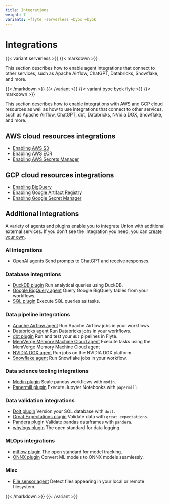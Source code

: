 ```yaml
---
title: Integrations
weight: 7
variants: +flyte -serverless +byoc +byok
---
```


# Integrations

{{< variant serverless >}}
{{< markdown >}}

This section describes how to enable agent integrations that connect to other
services, such as Apache Airflow, ChatGPT, Databricks, Snowflake, and more.

{{< /markdown >}}
{{< /variant >}}
{{< variant byoc byok flyte >}}
{{< markdown >}}

This section describes how to enable integrations with AWS and GCP cloud
resources as well as how to use integrations that connect to other services,
such as Apache Airflow, ChatGPT, dbt, Databricks, NVidia DGX, Snowflake, and
more.

## AWS cloud resources integrations

* [Enabling AWS S3](./enabling-aws-resources/enabling-aws-s3.md)
* [Enabling AWS ECR](./enabling-aws-resources/enabling-aws-ecr.md)
* [Enabling AWS Secrets Manager](./enabling-aws-resources/enabling-aws-secrets-manager.md)

## GCP cloud resources integrations

* [Enabling BigQuery](./enabling-gcp-resources/enabling-bigquery.md)
* [Enabling Google Artifact Registry](./enabling-gcp-resources/enabling-google-artifact-registry.md)
* [Enabling Google Secret Manager](./enabling-gcp-resources/enabling-google-secret-manager.md)

## Additional integrations

A variety of agents and plugins enable you to integrate Union with additional external services. If you don't see the integration you need, you can [create your own](./agents/index.md#creating-a-new-agent).

### AI integrations

* [OpenAI agents](./agents/openai-agents/index.md) Send prompts to ChatGPT and receive responses.

### Database integrations

* [DuckDB plugin](https://docs.flyte.org/en/latest/flytesnacks/examples/duckdb_plugin/index.html) Run analytical queries using DuckDB.
* [Google BigQuery agent](./agents/bigquery-agent/index.md) Query Google BigQuery tables from your workflows.
* [SQL plugin](https://docs.flyte.org/en/latest/flytesnacks/examples/sql_plugin/index.html) Execute SQL queries as tasks.

### Data pipeline integrations

* [Apache Airflow agent](./agents/airflow-agent/index.md) Run Apache Airflow jobs in your workflows.
* [Databricks agent](./agents/databricks-agent/index.md) Run Databricks jobs in your workflows.
* [dbt plugin](https://docs.flyte.org/en/latest/flytesnacks/examples/dbt_plugin/index.html) Run and test your `dbt` pipelines in Flyte.
* [MemVerge Memory Machine Cloud agent](./agents/mmcloud-agent/index.md) Execute tasks using the MemVerge Memory Machine Cloud agent
* [NVIDIA DGX agent](./agents/dgx-agent.md) Run jobs on the NVIDIA DGX platform.
* [Snowflake agent](./agents/snowflake-agent/index.md) Run Snowflake jobs in your workflow.

### Data science tooling integrations

* [Modin plugin](https://docs.flyte.org/en/latest/flytesnacks/examples/modin_plugin/index.html) Scale pandas workflows with `modin`.
* [Papermill plugin](https://docs.flyte.org/en/latest/flytesnacks/examples/papermill_plugin/index.html) Execute Jupyter Notebooks with `papermill`.

### Data validation integrations

* [Dolt plugin](https://docs.flyte.org/en/latest/flytesnacks/examples/dolt_plugin/index.html) Version your SQL database with `dolt`.
* [Great Expectations plugin](https://docs.flyte.org/en/latest/flytesnacks/examples/greatexpectations_plugin/index.html) Validate data with `great_expectations`.
* [Pandera plugin](https://docs.flyte.org/en/latest/flytesnacks/examples/pandera_plugin/index.html) Validate pandas dataframes with `pandera`.
* [whylogs plugin](https://docs.flyte.org/en/latest/flytesnacks/examples/whylogs_plugin/index.html) The open standard for data logging.

### MLOps integrations

* [mlflow plugin](https://docs.flyte.org/en/latest/flytesnacks/examples/mlflow_plugin/index.html) The open standard for model tracking.
* [ONNX plugin](https://docs.flyte.org/en/latest/flytesnacks/examples/onnx_plugin/index.html) Convert ML models to ONNX models seamlessly.

### Misc

* [File sensor agent](./agents/file-sensor-agent/index.md) Detect files appearing in your local or remote filesystem.

{{< /markdown >}}
{{< /variant >}}
